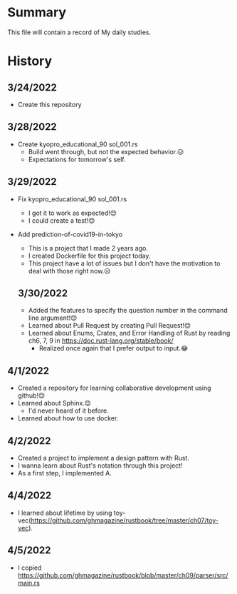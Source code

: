# Summary
This file will contain a record of My daily studies.

# History
## 3/24/2022
- Create this repository
## 3/28/2022
- Create kyopro_educational_90 sol_001.rs
  - Build went through, but not the expected behavior.😥
  - Expectations for tomorrow's self.
## 3/29/2022
- Fix kyopro_educational_90 sol_001.rs
  - I got it to work as expected!😊
  - I could create a test!😊
- Add prediction-of-covid19-in-tokyo
  - This is a project that I made 2 years ago.
  - I created Dockerfile for this project today.
  - This project have a lot of issues but I don't have the motivation to deal with those right now.😥

  ## 3/30/2022
  - Added the features to specify the question number in the command line argument!😊
  - Learned about Pull Request by creating Pull Request!😊
  - Learned about Enums, Crates, and Error Handling  of Rust by reading ch6, 7, 9 in https://doc.rust-lang.org/stable/book/
    - Realized once again that I prefer output to input.😂

## 4/1/2022
  - Created a repository for learning collaborative development using github!😊
  - Learned about Sphinx.😊
    - I'd never heard of it before.
  - Learned about how to use docker.

## 4/2/2022
  - Created a project to implement a design pattern with Rust.
  - I wanna learn about Rust's notation through this project!
  - As a first step, I implemented A.

## 4/4/2022
  - I learned about lifetime by using toy-vec(https://github.com/ghmagazine/rustbook/tree/master/ch07/toy-vec).

## 4/5/2022
  - I copied https://github.com/ghmagazine/rustbook/blob/master/ch09/parser/src/main.rs